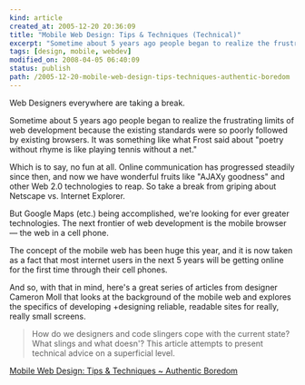 ```yaml
---
kind: article
created_at: 2005-12-20 20:36:09
title: "Mobile Web Design: Tips & Techniques (Technical)"
excerpt: "Sometime about 5 years ago people began to realize the frustrating limits of web development "
tags: [design, mobile, webdev]
modified_on: 2008-04-05 06:40:09
status: publish 
path: /2005-12-20-mobile-web-design-tips-techniques-authentic-boredom
---
```


Web Designers everywhere are taking a break. 

Sometime about 5 years ago people began to realize the frustrating limits of web development because the existing standards were so poorly followed by existing browsers. It was something like what Frost said about "poetry without rhyme is like playing tennis without a net." 

Which is to say, no fun at all. Online communication has progressed steadily since then, and now we have wonderful fruits like "AJAXy goodness" and other Web 2.0 technologies to reap. So take a break from griping about Netscape vs. Internet Explorer. 

But Google Maps (etc.) being accomplished, we're looking for ever greater technologies. The next frontier of web development is the mobile browser &mdash; the web in a cell phone. 

The concept of the mobile web has been huge this year, and it is now taken as a fact that most internet users in the next 5 years will be getting online for the first time through their cell phones. 

And so, with that in mind, here's a great series of articles from designer Cameron Moll that looks at the background of the mobile web and explores the specifics of developing +designing reliable, readable sites for really, really small screens. 

<blockquote class="large">How do we designers and code slingers cope with the current state? What slings and what doesn'? This article attempts to present technical advice on a superficial level. </blockquote>

<a href="http://www.cameronmoll.com/archives/000577.html">Mobile Web Design: Tips & Techniques ~ Authentic Boredom</a>


